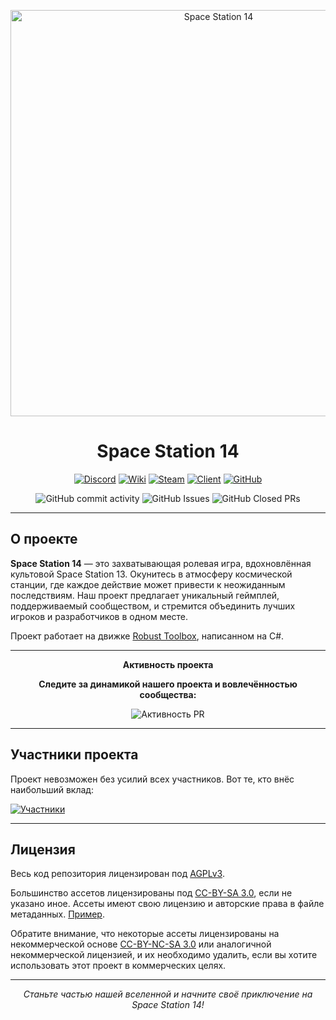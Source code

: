 <p align="center">
  <img alt="Space Station 14" width="650" src="https://raw.githubusercontent.com/space-wizards/asset-dump/de329a7898bb716b9d5ba9a0cd07f38e61f1ed05/github-logo.svg" />
</p>

<h1 align="center">Space Station 14</h1>

<div align="center">
  
  [![Discord](https://img.shields.io/discord/1203769510599856138?label=Join%20our%20Discord&logo=discord&logoColor=white&style=for-the-badge)](https://discord.gg/vYFHfrdQQC)
  [![Wiki](https://img.shields.io/badge/Wiki-Explore%20Our%20Wiki-blue?style=for-the-badge)](https://wiki.backmen.ru/)
  [![Steam](https://img.shields.io/badge/Steam-Play%20on%20Steam-blue?style=for-the-badge)](https://store.steampowered.com/app/1255460/Space_Station_14/)
  [![Client](https://img.shields.io/badge/Download-Client-blue?style=for-the-badge)](https://spacestation14.io/about/nightlies/)
  [![GitHub](https://img.shields.io/github/stars/fospas/space-cats-14?style=for-the-badge&logo=github)](https://github.com/fospas/Space-Cats-14)

</div>

<p align="center">
  <img src="https://img.shields.io/github/commit-activity/y/fospas/space-cats-14?style=flat-square" alt="GitHub commit activity">
  <img src="https://img.shields.io/github/issues/fospas/space-cats-14?style=flat-square" alt="GitHub Issues">
  <img src="https://img.shields.io/github/issues-pr-closed/fospas/space-cats-14?style=flat-square" alt="GitHub Closed PRs">
</p>

---

## О проекте

**Space Station 14** — это захватывающая ролевая игра, вдохновлённая культовой Space Station 13. Окунитесь в атмосферу космической станции, где каждое действие может привести к неожиданным последствиям. Наш проект предлагает уникальный геймплей, поддерживаемый сообществом, и стремится объединить лучших игроков и разработчиков в одном месте.

Проект работает на движке [Robust Toolbox](https://github.com/space-wizards/RobustToolbox), написанном на C#.

---

<p align="center">
 <b>Активность проекта</b>
</p>
<p align="center">
  <b>Следите за динамикой нашего проекта и вовлечённостью сообщества:</b>
</p>

<div align="center">

![Активность PR](https://repobeats.axiom.co/api/embed/bfbb0130fb698817adaef33b649905a040ee3c43.svg "Repobeats analytics image")

</div>

---

## Участники проекта

Проект невозможен без усилий всех участников. Вот те, кто внёс наибольший вклад:

[![Участники](https://contrib.rocks/image?repo=fospas/space-cats-14)](https://github.com/space-exodus/space-station-14/graphs/contributors)

---

## Лицензия
Весь код репозитория лицензирован под [AGPLv3](https://github.com/Rxup/space-station-14/blob/master/LICENSE-AGPLv3.TXT).

Большинство ассетов лицензированы под [CC-BY-SA 3.0](https://creativecommons.org/licenses/by-sa/3.0/), если не указано иное. Ассеты имеют свою лицензию и авторские права в файле метаданных. [Пример](https://github.com/space-syndicate/space-station-14/blob/master/Resources/Textures/Objects/Tools/crowbar.rsi/meta.json).

Обратите внимание, что некоторые ассеты лицензированы на некоммерческой основе [CC-BY-NC-SA 3.0](https://creativecommons.org/licenses/by-nc-sa/3.0/) или аналогичной некоммерческой лицензией, и их необходимо удалить, если вы хотите использовать этот проект в коммерческих целях.

---

<p align="center">
  <i>Станьте частью нашей вселенной и начните своё приключение на Space Station 14!</i>
</p>
